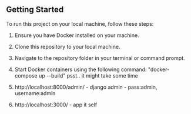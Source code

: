 ## Getting Started

To run this project on your local machine, follow these steps:

1. Ensure you have Docker installed on your machine.

2. Clone this repository to your local machine.

3. Navigate to the repository folder in your terminal or command prompt.

4. Start Docker containers using the following command: "docker-compose up --build" psst.. it might take some time

5. http://localhost:8000/admin/ - django admin - pass:admin, username:admin

6. http://localhost:3000/ - app it self
